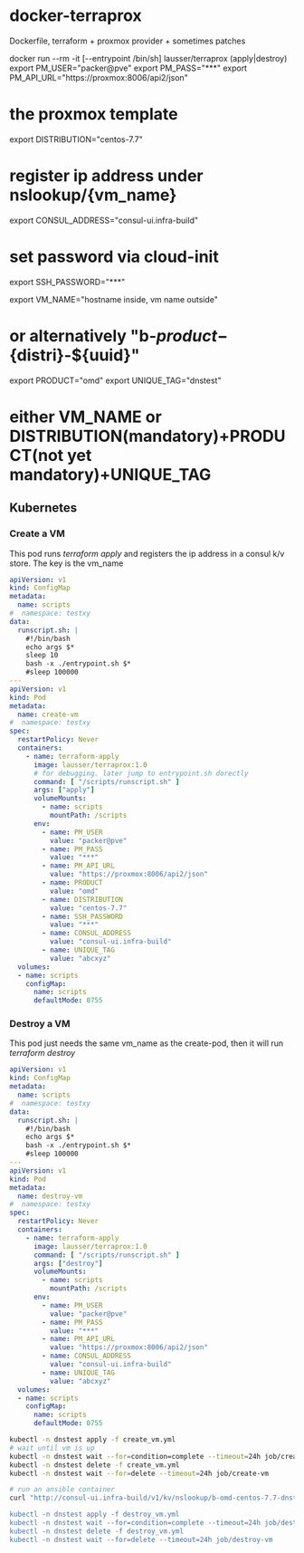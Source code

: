 # docker-terraprox
Dockerfile, terraform + proxmox provider + sometimes patches

docker run --rm -it [--entrypoint /bin/sh]  lausser/terraprox (apply|destroy)
export PM_USER="packer@pve"
export PM_PASS="***"
export PM_API_URL="https://proxmox:8006/api2/json"
# the proxmox template
export DISTRIBUTION="centos-7.7"
# register ip address under nslookup/{vm_name}
export CONSUL_ADDRESS="consul-ui.infra-build"
# set password via cloud-init
export SSH_PASSWORD="***"

export VM_NAME="hostname inside, vm name outside"
# or alternatively "b-${product}-${distri}-${uuid}"
export PRODUCT="omd"
export UNIQUE_TAG="dnstest"

# either VM_NAME or DISTRIBUTION(mandatory)+PRODUCT(not yet mandatory)+UNIQUE_TAG

## Kubernetes

### Create a VM
This pod runs *terraform apply* and registers the ip address in a consul k/v store. The key is the vm_name

```yaml
apiVersion: v1
kind: ConfigMap
metadata:
  name: scripts
#  namespace: testxy
data:
  runscript.sh: |
    #!/bin/bash
    echo args $*
    sleep 10
    bash -x ./entrypoint.sh $*
    #sleep 100000
---
apiVersion: v1
kind: Pod
metadata:
  name: create-vm
#  namespace: testxy
spec:
  restartPolicy: Never
  containers:
    - name: terraform-apply
      image: lausser/terraprox:1.0
      # for debugging. later jump to entrypoint.sh dorectly
      command: [ "/scripts/runscript.sh" ]
      args: ["apply"]
      volumeMounts:
        - name: scripts
          mountPath: /scripts
      env:
        - name: PM_USER
          value: "packer@pve"
        - name: PM_PASS
          value: "***"
        - name: PM_API_URL
          value: "https://proxmox:8006/api2/json"
        - name: PRODUCT
          value: "omd"
        - name: DISTRIBUTION
          value: "centos-7.7"
        - name: SSH_PASSWORD
          value: "***"
        - name: CONSUL_ADDRESS
          value: "consul-ui.infra-build"
        - name: UNIQUE_TAG
          value: "abcxyz"
  volumes:
  - name: scripts
    configMap:
      name: scripts
      defaultMode: 0755
```

### Destroy a VM
This pod just needs the same vm_name as the create-pod, then it will run *terraform destroy*
```yaml
apiVersion: v1
kind: ConfigMap
metadata:
  name: scripts
#  namespace: testxy
data:
  runscript.sh: |
    #!/bin/bash
    echo args $*
    bash -x ./entrypoint.sh $*
    #sleep 100000
---
apiVersion: v1
kind: Pod
metadata:
  name: destroy-vm
#  namespace: testxy
spec:
  restartPolicy: Never
  containers:
    - name: terraform-apply
      image: lausser/terraprox:1.0
      command: [ "/scripts/runscript.sh" ]
      args: ["destroy"]
      volumeMounts:
        - name: scripts
          mountPath: /scripts
      env:
        - name: PM_USER
          value: "packer@pve"
        - name: PM_PASS
          value: "***"
        - name: PM_API_URL
          value: "https://proxmox:8006/api2/json"
        - name: CONSUL_ADDRESS
          value: "consul-ui.infra-build"
        - name: UNIQUE_TAG
          value: "abcxyz"
  volumes:
  - name: scripts
    configMap:
      name: scripts
      defaultMode: 0755
```

```bash
kubectl -n dnstest apply -f create_vm.yml
# wait until vm is up
kubectl -n dnstest wait --for=condition=complete --timeout=24h job/create-vm
kubectl -n dnstest delete -f create_vm.yml
kubectl -n dnstest wait --for=delete --timeout=24h job/create-vm

# run an ansible container
curl "http://consul-ui.infra-build/v1/kv/nslookup/b-omd-centos-7.7-dnstest?dc=dc1&raw=1

kubectl -n dnstest apply -f destroy_vm.yml
kubectl -n dnstest wait --for=condition=complete --timeout=24h job/destroy-vm
kubectl -n dnstest delete -f destroy_vm.yml
kubectl -n dnstest wait --for=delete --timeout=24h job/destroy-vm
```
